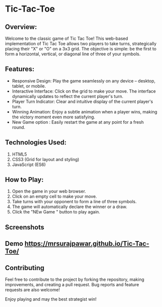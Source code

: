 # Tic-Tac-Toe

## Overview:
Welcome to the classic game of Tic Tac Toe! This web-based implementation of Tic Tac Toe allows two players to take turns, strategically placing their "X" or "O" on a 3x3 grid. The objective is simple: be the first to form a horizontal, vertical, or diagonal line of three of your symbols.

## Features:

- Responsive Design: Play the game seamlessly on any device – desktop, tablet, or mobile.
- Interactive Interface: Click on the grid to make your move. The interface dynamically updates to reflect the current player's turn.
- Player Turn Indicator: Clear and intuitive display of the current player's turn.
- Winning Animation: Enjoy a subtle animation when a player wins, making the victory moment even more satisfying.
- New Game option : Easily restart the game at any point for a fresh round.

## Technologies Used:

1. HTML5
2. CSS3 (Grid for layout and styling)
3. JavaScript (ES6)

## How to Play:

1. Open the game in your web browser.
2. Click on an empty cell to make your move.
3. Take turns with your opponent to form a line of three symbols.
4. The game will automatically declare the winner or a draw.
5. Click the "NEw Game " button to play again.

## Screenshots

## Demo  https://mrsurajpawar.github.io/Tic-Tac-Toe/

## Contributing
Feel free to contribute to the project by forking the repository, making improvements, and creating a pull request. Bug reports and feature requests are also welcome!

Enjoy playing and may the best strategist win!
